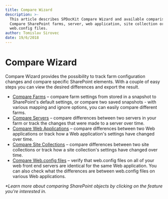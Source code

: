 ```yaml
---
title: Compare Wizard
description: >-
  This article describes SPDocKit Compare Wizard and available comparison types.
  Compare SharePoint farms, server, web application, site collection or
  web.config files.
author: Tomislav Sirovec
date: 19/6/2018
---
```


# Compare Wizard

Compare Wizard provides the possibility to track farm configuration changes and compare specific SharePoint elements. With a couple of easy steps you can view the desired differences and export the result.

* [Compare Farms](https://github.com/SysKitTeam/docs-spconsultant/tree/59b0674af78e7a19f4bfa116146289e9139a86da/get-to-know-spdockit/how-to/compare-wizard/compare-sharepoint-farms.md) – compare farm settings from stored in a snapshot to SharePoint's default settings, or compare two saved snapshots - with various mapping and ignore options, you can easily compare different farms.
* [Compare Servers](https://github.com/SysKitTeam/docs-spconsultant/tree/59b0674af78e7a19f4bfa116146289e9139a86da/get-to-know-spdockit/how-to/compare-wizard/compare-servers.md) – compare differences between two servers in your farm or track the changes that were made to a server over time.
* [Compare Web Applications](https://github.com/SysKitTeam/docs-spconsultant/tree/59b0674af78e7a19f4bfa116146289e9139a86da/get-to-know-spdockit/how-to/compare-wizard/compare-web-applications.md) – compare differences between two Web applications or track how a Web application's settings have changed over time.
* [Compare Site Collections](https://github.com/SysKitTeam/docs-spconsultant/tree/59b0674af78e7a19f4bfa116146289e9139a86da/get-to-know-spdockit/how-to/compare-wizard/compare-site-collections.md) – compare differences between two site collections or track how a site collection's settings have changed over time.
* [Compare Web.config files](https://github.com/SysKitTeam/docs-spconsultant/tree/59b0674af78e7a19f4bfa116146289e9139a86da/get-to-know-spdockit/how-to/compare-wizard/compare-web-config-files.md) – verify that web.config files on all of your web front end servers are identical for the same Web application. You can also check what the differences are between web.config files on various Web applications.

_\*Learn more about comparing SharePoint objects by clicking on the feature you're interested in._

